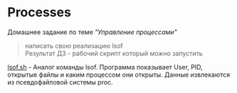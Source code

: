 # Processes  

Домашнее задание по теме _"Управление процессами"_
>написать свою реализацию lsof  
Результат ДЗ - рабочий скрипт который можно запустить  

[lsof.sh](https://github.com/Vitaliy7/Process/blob/main/lsof.sh) - Аналог команды lsof. Программа показывает User, PID, открытые файлы и каким процессом они открыты. Данные извлекаются из псевдофайловой системы proc.
